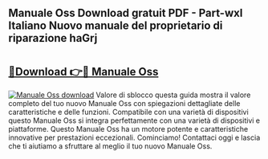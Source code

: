 ## Manuale Oss Download gratuit PDF - Part-wxl Italiano Nuovo manuale del proprietario di riparazione haGrj

# <h2><a href="http://dfbdzs7.blite.top/?on=Manuale+Oss">🔗Download 👉🔴 Manuale Oss</a></h2>

[![Manuale Oss download](https://i.imgur.com/lujVjoI.png)](http://dfbdzs7.blite.top/?on=Manuale+Oss)
Valore di sblocco questa guida mostra il valore completo del tuo nuovo Manuale Oss con spiegazioni dettagliate delle caratteristiche e delle funzioni. Compatibile con una varietà di dispositivi questo Manuale Oss si integra perfettamente con una varietà di dispositivi e piattaforme. Questo Manuale Oss ha un motore potente e caratteristiche innovative per prestazioni eccezionali. Cominciamo! Contattaci oggi e lascia che ti aiutiamo a sfruttare al meglio il tuo nuovo Manuale Oss.
